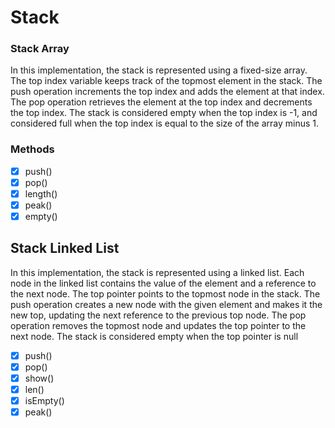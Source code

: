 # Stack

### Stack Array

In this implementation, the stack is represented using a fixed-size array. The top index variable keeps track of the topmost element in the stack. The push operation increments the top index and adds the element at that index. The pop operation retrieves the element at the top index and decrements the top index. The stack is considered empty when the top index is -1, and considered full when the top index is equal to the size of the array minus 1.

### Methods

- [x] push()
- [x] pop()
- [x] length()
- [x] peak()
- [x] empty()

## Stack Linked List

In this implementation, the stack is represented using a linked list. Each node in the linked list contains the value of the element and a reference to the next node. The top pointer points to the topmost node in the stack. The push operation creates a new node with the given element and makes it the new top, updating the next reference to the previous top node. The pop operation removes the topmost node and updates the top pointer to the next node. The stack is considered empty when the top pointer is null

- [x] push()
- [x] pop()
- [x] show()
- [x] len()
- [x] isEmpty()
- [x] peak()
